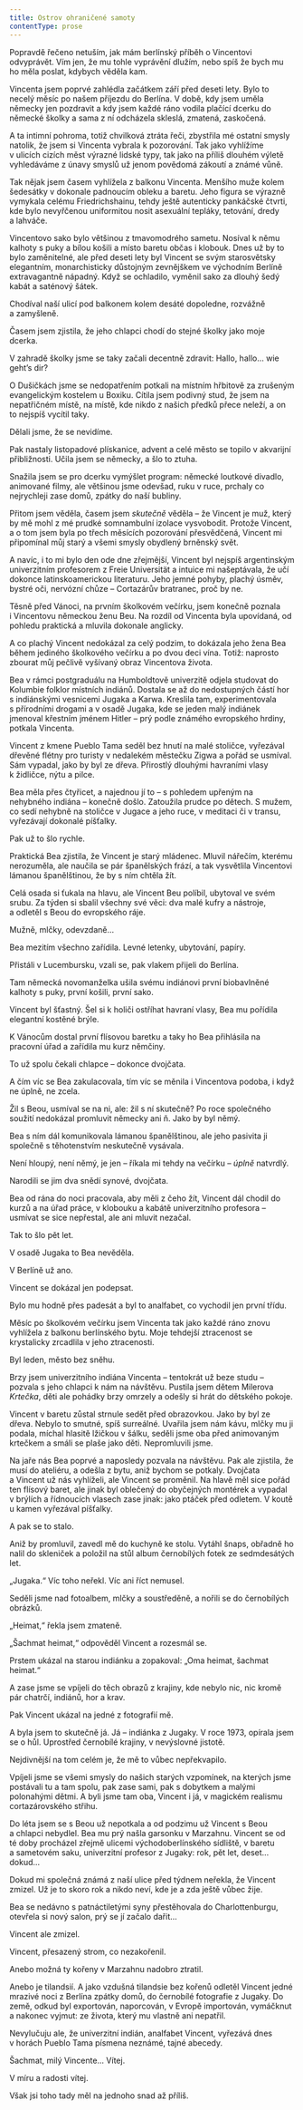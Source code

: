 ```yaml
---
title: Ostrov ohraničené samoty
contentType: prose
---
```


  

Popravdě řečeno netuším, jak mám berlínský příběh o Vincentovi odvyprávět. Vím jen, že mu tohle vyprávění dlužím, nebo spíš že bych mu ho měla poslat, kdybych věděla kam.

Vincenta jsem poprvé zahlédla začátkem září před deseti lety. Bylo to necelý měsíc po našem příjezdu do Berlína. V době, kdy jsem uměla německy jen pozdravit a kdy jsem každé ráno vodila plačící dcerku do německé školky a sama z ní odcházela skleslá, zmatená, zaskočená.

A ta intimní pohroma, totiž chvilková ztráta řeči, zbystřila mé ostatní smysly natolik, že jsem si Vincenta vybrala k pozorování. Tak jako vyhlížíme v ulicích cizích měst výrazné lidské typy, tak jako na příliš dlouhém výletě vyhledáváme z únavy smyslů už jenom povědomá zákoutí a známé vůně.

Tak nějak jsem časem vyhlížela z balkonu Vincenta. Menšího muže kolem šedesátky v dokonale padnoucím obleku a baretu. Jeho figura se výrazně vymykala celému Friedrichshainu, tehdy ještě auten­ticky pankáčské čtvrti, kde bylo nevyřčenou uniformitou nosit asexuální tepláky, tetování, dredy a lahváče.

Vincentovo sako bylo většinou z tmavomodrého sametu. Nosíval k němu kalhoty s puky a bílou košili a místo baretu občas i klobouk. Dnes už by to bylo zaměnitelné, ale před deseti lety byl Vincent se svým starosvětsky elegantním, monarchisticky důstojným zevnějškem ve východním Berlíně extravagantně nápadný. Když se ochladilo, vyměnil sako za dlouhý šedý kabát a saténový šátek.

Chodíval naší ulicí pod balkonem kolem desáté dopoledne, rozvážně a zamyšleně.

Časem jsem zjistila, že jeho chlapci chodí do stejné školky jako moje dcerka.

V zahradě školky jsme se taky začali decentně zdravit: Hallo, hallo… wie geht’s dir?

O Dušičkách jsme se nedopatřením potkali na místním hřbitově za zrušeným evangelickým kostelem u Boxiku. Cítila jsem podivný stud, že jsem na nepatřičném místě, na místě, kde nikdo z našich předků přece neleží, a on to nejspíš vycítil taky.

Dělali jsme, že se nevidíme.

Pak nastaly listopadové plískanice, advent a celé město se topilo v akvarijní přibližnosti. Učila jsem se německy, a šlo to ztuha.

Snažila jsem se pro dcerku vymýšlet program: německé loutkové divadlo, animované filmy, ale většinou jsme odevšad, ruku v ruce, prchaly co nejrychleji zase domů, zpátky do naší bubliny.

Přitom jsem věděla, časem jsem _skutečně_ věděla – že Vincent je muž, který by mě mohl z mé prudké somnambulní izolace vysvobodit. Protože Vincent, a o tom jsem byla po třech měsících pozorování přesvědčená, Vincent mi připomínal můj starý a všemi smysly obydlený brněnský svět.

A navíc, i to mi bylo den ode dne zřejmější, Vincent byl nejspíš argentinským univerzitním profesorem z Freie Universität a in­tuice mi našeptávala, že učí dokonce latinskoamerickou literaturu. Jeho jemné pohyby, plachý úsměv, bystré oči, nervózní chůze – Cortazárův bratranec, proč by ne.

Těsně před Vánoci, na prvním školkovém večírku, jsem konečně poznala i Vincentovu německou ženu Beu. Na rozdíl od Vincenta byla upovídaná, od pohledu praktická a mluvila dokonale anglicky.

A co plachý Vincent nedokázal za celý podzim, to dokázala jeho žena Bea během jediného školkového večírku a po dvou deci vína. Totiž: naprosto zbourat můj pečlivě vyšívaný obraz Vincentova života.

Bea v rámci postgraduálu na Humboldtově univerzitě odjela studovat do Kolumbie folklor místních indiánů. Dostala se až do nedostupných částí hor s indiánskými vesnicemi Jugaka a Karwa. Kreslila tam, experimentovala s přírodními drogami a v osadě Jugaka, kde se jeden malý indiánek jmenoval křestním jménem Hitler – prý podle známého evropského hrdiny, potkala Vincenta.

Vincent z kmene Pueblo Tama seděl bez hnutí na malé stoličce, vyřezával dřevěné flétny pro turisty v nedalekém městečku Zigwa a pořád se usmíval. Sám vypadal, jako by byl ze dřeva. Přirostlý dlouhými havraními vlasy k židličce, nýtu a pilce.

Bea měla přes čtyřicet, a najednou jí to – s pohledem upřeným na nehybného indiána – konečně došlo. Zatoužila prudce po dětech. S mužem, co sedí nehybně na stoličce v Jugace a jeho ruce, v meditaci či v transu, vyřezávají dokonalé píšťalky.

Pak už to šlo rychle.

Praktická Bea zjistila, že Vincent je starý mládenec. Mluvil nářečím, kterému nerozuměla, ale naučila se pár španělských frází, a tak vysvětlila Vincentovi lámanou španělštinou, že by s ním chtěla žít.

Celá osada si ťukala na hlavu, ale Vincent Beu políbil, ubytoval ve svém srubu. Za týden si sbalil všechny své věci: dva malé kufry a nástroje, a odletěl s Beou do evropského ráje.

Mužně, mlčky, odevzdaně…

Bea mezitím všechno zařídila. Levné letenky, ubytování, papíry.

Přistáli v Lucembursku, vzali se, pak vlakem přijeli do Berlína.

Tam německá novomanželka ušila svému indiánovi první biobavlněné kalhoty s puky, první košili, první sako.

Vincent byl šťastný. Šel si k holiči ostříhat havraní vlasy, Bea mu pořídila elegantní kostěné brýle.

K Vánocům dostal první flísovou baretku a taky ho Bea přihlásila na pracovní úřad a zařídila mu kurz němčiny.

To už spolu čekali chlapce – dokonce dvojčata.

A čím víc se Bea zakulacovala, tím víc se měnila i Vincentova podoba, i když ne úplně, ne zcela.

Žil s Beou, usmíval se na ni, ale: žil s ní skutečně? Po roce společného soužití nedokázal promluvit německy ani ň. Jako by byl němý.

Bea s ním dál komunikovala lámanou španělštinou, ale jeho pasivita ji společně s těhotenstvím neskutečně vysávala.

Není hloupý, není němý, je jen – říkala mi tehdy na večírku – _úplně_ natvrdlý.

Narodili se jim dva snědí synové, dvojčata.

Bea od rána do noci pracovala, aby měli z čeho žít, Vincent dál chodil do kurzů a na úřad práce, v klobouku a kabátě univerzitního profesora – usmívat se sice nepřestal, ale ani mluvit nezačal.

Tak to šlo pět let.

V osadě Jugaka to Bea nevěděla.

V Berlíně už ano.

Vincent se dokázal jen podepsat.

Bylo mu hodně přes padesát a byl to analfabet, co vychodil jen první třídu.

Měsíc po školkovém večírku jsem Vincenta tak jako každé ráno znovu vyhlížela z balkonu berlínského bytu. Moje tehdejší ztracenost se krystalicky zrcadlila v jeho ztracenosti.

Byl leden, město bez sněhu.

Brzy jsem univerzitního indiána Vincenta – tentokrát už beze studu – pozvala s jeho chlapci k nám na návštěvu. Pustila jsem dětem Milerova _Krtečka_, děti ale pohádky brzy omrzely a odešly si hrát do dětského pokoje.

Vincent v baretu zůstal strnule sedět před obrazovkou. Jako by byl ze dřeva. Nebylo to smutné, spíš surreálné. Uvařila jsem nám kávu, mlčky mu ji podala, míchal hlasitě lžičkou v šálku, seděli jsme oba před animovaným krtečkem a smáli se plaše jako děti. Nepromluvili jsme.

Na jaře nás Bea poprvé a naposledy pozvala na návštěvu. Pak ale zjistila, že musí do ateliéru, a odešla z bytu, aniž bychom se potkaly. Dvojčata a Vincent už nás vyhlíželi, ale Vincent se proměnil. Na hlavě měl sice pořád ten flísový baret, ale jinak byl oblečený do obyčejných montérek a vypadal v brýlích a řídnoucích vlasech zase jinak: jako ptáček před odletem. V koutě u kamen vyřezával píšťalky.

A pak se to stalo.

Aniž by promluvil, zavedl mě do kuchyně ke stolu. Vytáhl šnaps, obřadně ho nalil do skleniček a položil na stůl album černobílých fotek ze sedmdesátých let.

„Jugaka.“ Víc toho neřekl. Víc ani říct nemusel.

Seděli jsme nad fotoalbem, mlčky a soustředěně, a nořili se do černobílých obrázků.

„Heimat,“ řekla jsem zmateně.

„Šachmat heimat,“ odpověděl Vincent a rozesmál se.

Prstem ukázal na starou indiánku a zopakoval: „Oma heimat, šachmat heimat.“

A zase jsme se vpíjeli do těch obrazů z krajiny, kde nebylo nic, nic kromě pár chatrčí, indiánů, hor a krav.

Pak Vincent ukázal na jedné z fotografií mě.

A byla jsem to skutečně já. Já – indiánka z Jugaky. V roce 1973, opírala jsem se o hůl. Uprostřed černobílé krajiny, v nevýslovné jistotě.

Nejdivnější na tom celém je, že mě to vůbec nepřekvapilo.

Vpíjeli jsme se všemi smysly do našich starých vzpomínek, na kterých jsme postávali tu a tam spolu, pak zase sami, pak s dobytkem a malými polonahými dětmi. A byli jsme tam oba, Vincent i já, v magickém realismu cortazárovského střihu.

Do léta jsem se s Beou už nepotkala a od podzimu už Vincent s Beou a chlapci nebydlel. Bea mu prý našla garsonku v Marzahnu. Vincent se od té doby procházel zřejmě ulicemi východoberlínského sídliště, v baretu a sametovém saku, univerzitní profesor z Jugaky: rok, pět let, deset… dokud…

Dokud mi společná známá z naší ulice před týdnem neřekla, že Vincent zmizel. Už je to skoro rok a nikdo neví, kde je a zda ještě vůbec žije.

Bea se nedávno s patnáctiletými syny přestěhovala do Charlotten­burgu, otevřela si nový salon, prý se jí začalo dařit…

Vincent ale zmizel.

Vincent, přesazený strom, co nezakořenil.

Anebo možná ty kořeny v Marzahnu nadobro ztratil.

Anebo je tilandsií. A jako vzdušná tilandsie bez kořenů odletěl Vincent jedné mrazivé noci z Berlína zpátky domů, do černobílé fotografie z Jugaky. Do země, odkud byl exportován, naporcován, v Evropě importován, vymáčknut a nakonec vyjmut: ze života, který mu vlastně ani nepatřil.

Nevylučuju ale, že univerzitní indián, analfabet Vincent, vyřezává dnes v horách Pueblo Tama písmena neznámé, tajné abecedy.

Šachmat, milý Vincente… Vítej.

V míru a radosti vítej.

Však jsi toho tady měl na jednoho snad až příliš.
